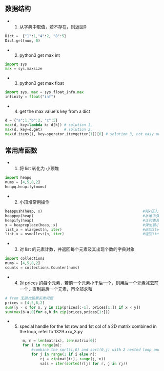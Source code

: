 ## 数据结构
- 1. 从字典中取值，若不存在，则返回0
```py
Dict =  {"1":1,"4":2, "8":5}
Dict.get(num, 0)
```
- 2. python3 get max int
```py
import sys
max = sys.maxsize
```
- 3. python3 get max float
```py
import sys, max = sys.float_info.max
infinity = float("inf")
```
- 4. get the max value's key from a dict
```py
d = {"a":1,"b":2, "c":5}
max(d, key=lambda k: d[k]) # solution 1,
max(d, key=d.get)          # solution 2,
max(d.items(), key=operator.itemgetter(1))[0] # solution 3, not easy understanding, not recomended,
```


## 常用库函数
- 1. 将 list 转化为 小顶堆
```py
import heapq
nums = [4,5,8,2]
heapq.heapify(nums)
```
- 2. 小顶堆常用操作
```py
heappush(heap, x)                                              #将x压入堆中
heappop(heap)                                                  #从堆中弹出最小的元素
heapify(heap)                                                  #让列表具备堆特征
x = heapreplace(heap, x)                                       #弹出最小的元素，并将x压入堆中
list_x = nlargest(n, iter)                                     #返回iter中n个最大的元素
list_x = nsmallest(n, iter)                                    #返回iter中n个最小的元素
```
- 3. 对 list 的元素计数，并返回每个元素及其出现个数的字典对象
```py
import collections
nums = [4,5,8,2]
counts = collections.Counter(nums)
```
- 4. 对 prices 的每个元素，若前一个元素小于后一个，则用后一个元素减去前一个，直到最后一个元素，再全部求和
```py
# from 无限次股票买卖问题
prices = [4,5,8,2]
sum([y - x for x, y in zip(prices[:-1], prices[1:]) if x < y])
sum(max(b-a,0)for a,b in zip(prices,prices[1:]))
```
- 5. special handle for the 1st row and 1st col of a 2D matrix combined in the loop, refer to 1329 xxx_3.py
```py
        m, n = len(matrix), len(matrix[0])
        for i in range(m):
            #combine the sort(i,0) and sort(0,j) with 2 nested loop and below if condition judgement.
            for j in range(1 if i else n):
                rj = zip(mat[i:], range(j, n))
                vals = iter(sorted(r[j] for r, j in rj))                
```